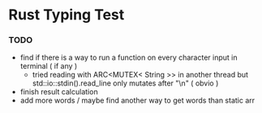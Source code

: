 # Rust Typing Test

### TODO

- find if there is a way to run a function on every character input in terminal ( if any )
  - tried reading with ARC<MUTEX< String >> in another thread but std::io::stdin().read_line only mutates after "\n" ( obvio )
- finish result calculation
- add more words / maybe find another way to get words than static arr
